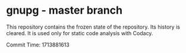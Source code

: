 # gnupg - master branch

This repository contains the frozen state of the repository.
Its history is cleared. It is used only for static code
analysis with Codacy.

Commit Time: 1713881613